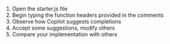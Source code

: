 1. Open the starter.js file
2. Begin typing the function headers provided in the comments
3. Observe how Copilot suggests completions
4. Accept some suggestions, modify others
5. Compare your implementation with others